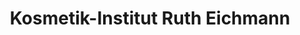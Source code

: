 ---
title: "Kosmetik-Institut Ruth Eichmann"
url: /gifhorn/kosmetik-institut-ruth-eichmann/
shop: Kosmetik
---